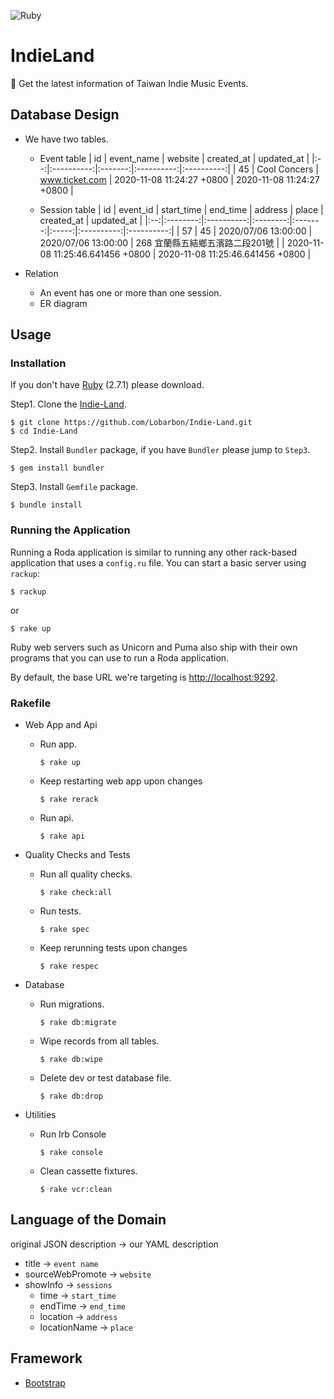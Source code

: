 ![Ruby](https://github.com/Lobarbon/Indie-Land/workflows/Ruby/badge.svg?branch=master)
# IndieLand
🍺 Get the latest information of Taiwan Indie Music Events.

## Database Design
- We have two tables.
    - Event table
        | id | event_name | website | created_at | updated_at |
        |:--:|:----------:|:-------:|:----------:|:----------:|
        | 45 | Cool Concers | www.ticket.com | 2020-11-08 11:24:27 +0800 | 2020-11-08 11:24:27 +0800 |

    - Session table
        | id | event_id | start_time | end_time | address | place | created_at | updated_at |
        |:--:|:--------:|:----------:|:--------:|:-------:|:-----:|:----------:|:----------:|
        | 57 | 45 | 2020/07/06 13:00:00 | 2020/07/06 13:00:00 | 268  宜蘭縣五結鄉五濱路二段201號 | | 2020-11-08 11:25:46.641456 +0800 | 2020-11-08 11:25:46.641456 +0800 |

- Relation
    - An event has one or more than one session.
    - ER diagram

## Usage
### Installation
If you don't have [Ruby] (2.7.1) please download.

Step1. Clone the [Indie-Land].
```bash=
$ git clone https://github.com/Lobarbon/Indie-Land.git
$ cd Indie-Land
```

Step2. Install ``Bundler`` package, if you have ``Bundler`` please jump to ``Step3``.
```bash=
$ gem install bundler
```

Step3. Install ``Gemfile`` package.
```bash=
$ bundle install
```
### Running the Application
Running a Roda application is similar to running any other rack-based application that uses a ``config.ru`` file. You can start a basic server using ``rackup``:
```bash=
$ rackup
```
or
```bash=
$ rake up
```
Ruby web servers such as Unicorn and Puma also ship with their own programs that you can use to run a Roda application.

By default, the base URL we're targeting is [http://localhost:9292].

### Rakefile
- Web App and Api
    - Run app.
        ```bash=
        $ rake up
        ```
    - Keep restarting web app upon changes
        ```bash=
        $ rake rerack
        ```
    - Run api.
        ```bash=
        $ rake api
        ```

- Quality Checks and Tests
    - Run all quality checks.
        ```bash=
        $ rake check:all
        ```
    - Run tests.
        ```bash=
        $ rake spec
        ```
    - Keep rerunning tests upon changes
        ```bash=
        $ rake respec
        ```

- Database
    - Run migrations.
        ```bash=
        $ rake db:migrate
        ```
    - Wipe records from all tables.
        ```bash=
        $ rake db:wipe
        ```
    - Delete dev or test database file.
        ```bash=
        $ rake db:drop
        ```

- Utilities
    - Run Irb Console
        ```bash=
        $ rake console
        ```
    - Clean cassette fixtures.
        ```bash=
        $ rake vcr:clean
        ```

## Language of the Domain
original JSON description -> our YAML description
- title -> `event name`
- sourceWebPromote -> `website`
- showInfo -> `sessions`
    - time -> `start_time`
    - endTime -> `end_time`
    - location -> `address`
    - locationName -> `place`

## Framework
- [Bootstrap]

[Ruby]: https://www.ruby-lang.org/en/
[Bootstrap]: https://getbootstrap.com/
[http://localhost:9292]: http://localhost:9292
[Indie-Land]: https://github.com/Lobarbon/Indie-Land.git
